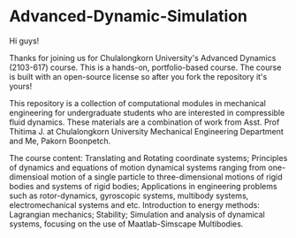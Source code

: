 # Advanced-Dynamic-Simulation

Hi guys!

Thanks for joining us for Chulalongkorn University's Advanced Dynamics (2103-617) course. This is a hands-on, portfolio-based course. The course is built with an open-source license so after you fork the repository it's yours!

This repository is a collection of computational modules in mechanical engineering for undergraduate students who are interested in compressible fluid dynamics. These materials are a combination of work from Asst. Prof Thitima J. at Chulalongkorn University Mechanical Engineering Department and Me, Pakorn Boonpetch.

The course content: 
  Translating and Rotating coordinate systems; Principles of dynamics and equations of motion dynamical systems ranging from one-dimensioal motion of a single particle to three-dimensional motions of rigid bodies and systems of rigid bodies; 
  Applications in engineering problems such as rotor-dynamics, gyroscopic systems, multibody systems, electromechanical systems and etc.
  Introduction to energy methods: Lagrangian mechanics; Stability; Simulation and analysis of dynamical systems, focusing on the use of Maatlab-Simscape Multibodies.
